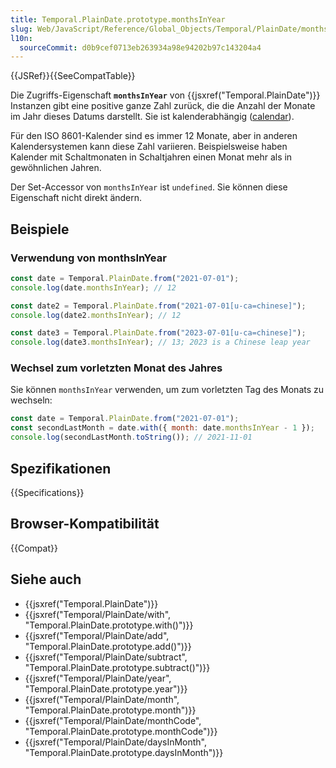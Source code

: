 ```yaml
---
title: Temporal.PlainDate.prototype.monthsInYear
slug: Web/JavaScript/Reference/Global_Objects/Temporal/PlainDate/monthsInYear
l10n:
  sourceCommit: d0b9cef0713eb263934a98e94202b97c143204a4
---
```


{{JSRef}}{{SeeCompatTable}}

Die Zugriffs-Eigenschaft **`monthsInYear`** von {{jsxref("Temporal.PlainDate")}} Instanzen gibt eine positive ganze Zahl zurück, die die Anzahl der Monate im Jahr dieses Datums darstellt. Sie ist kalenderabhängig ([calendar](/de/docs/Web/JavaScript/Reference/Global_Objects/Temporal#calendars)).

Für den ISO 8601-Kalender sind es immer 12 Monate, aber in anderen Kalendersystemen kann diese Zahl variieren. Beispielsweise haben Kalender mit Schaltmonaten in Schaltjahren einen Monat mehr als in gewöhnlichen Jahren.

Der Set-Accessor von `monthsInYear` ist `undefined`. Sie können diese Eigenschaft nicht direkt ändern.

## Beispiele

### Verwendung von monthsInYear

```js
const date = Temporal.PlainDate.from("2021-07-01");
console.log(date.monthsInYear); // 12

const date2 = Temporal.PlainDate.from("2021-07-01[u-ca=chinese]");
console.log(date2.monthsInYear); // 12

const date3 = Temporal.PlainDate.from("2023-07-01[u-ca=chinese]");
console.log(date3.monthsInYear); // 13; 2023 is a Chinese leap year
```

### Wechsel zum vorletzten Monat des Jahres

Sie können `monthsInYear` verwenden, um zum vorletzten Tag des Monats zu wechseln:

```js
const date = Temporal.PlainDate.from("2021-07-01");
const secondLastMonth = date.with({ month: date.monthsInYear - 1 });
console.log(secondLastMonth.toString()); // 2021-11-01
```

## Spezifikationen

{{Specifications}}

## Browser-Kompatibilität

{{Compat}}

## Siehe auch

- {{jsxref("Temporal.PlainDate")}}
- {{jsxref("Temporal/PlainDate/with", "Temporal.PlainDate.prototype.with()")}}
- {{jsxref("Temporal/PlainDate/add", "Temporal.PlainDate.prototype.add()")}}
- {{jsxref("Temporal/PlainDate/subtract", "Temporal.PlainDate.prototype.subtract()")}}
- {{jsxref("Temporal/PlainDate/year", "Temporal.PlainDate.prototype.year")}}
- {{jsxref("Temporal/PlainDate/month", "Temporal.PlainDate.prototype.month")}}
- {{jsxref("Temporal/PlainDate/monthCode", "Temporal.PlainDate.prototype.monthCode")}}
- {{jsxref("Temporal/PlainDate/daysInMonth", "Temporal.PlainDate.prototype.daysInMonth")}}

